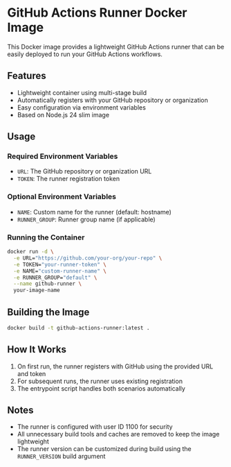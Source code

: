 # GitHub Actions Runner Docker Image

This Docker image provides a lightweight GitHub Actions runner that can be easily deployed to run your GitHub Actions workflows.

## Features

- Lightweight container using multi-stage build
- Automatically registers with your GitHub repository or organization
- Easy configuration via environment variables
- Based on Node.js 24 slim image

## Usage

### Required Environment Variables

- `URL`: The GitHub repository or organization URL
- `TOKEN`: The runner registration token

### Optional Environment Variables

- `NAME`: Custom name for the runner (default: hostname)
- `RUNNER_GROUP`: Runner group name (if applicable)

### Running the Container

```bash
docker run -d \
  -e URL="https://github.com/your-org/your-repo" \
  -e TOKEN="your-runner-token" \
  -e NAME="custom-runner-name" \
  -e RUNNER_GROUP="default" \
  --name github-runner \
  your-image-name
```

## Building the Image

```bash
docker build -t github-actions-runner:latest .
```

## How It Works

1. On first run, the runner registers with GitHub using the provided URL and token
2. For subsequent runs, the runner uses existing registration
3. The entrypoint script handles both scenarios automatically

## Notes

- The runner is configured with user ID 1100 for security
- All unnecessary build tools and caches are removed to keep the image lightweight
- The runner version can be customized during build using the `RUNNER_VERSION` build argument